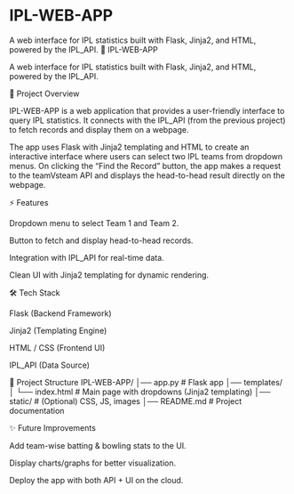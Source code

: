 # IPL-WEB-APP
A web interface for IPL statistics built with Flask, Jinja2, and HTML, powered by the IPL_API.
🏏 IPL-WEB-APP

A web interface for IPL statistics built with Flask, Jinja2, and HTML, powered by the IPL_API.

📌 Project Overview

IPL-WEB-APP is a web application that provides a user-friendly interface to query IPL statistics.
It connects with the IPL_API (from the previous project) to fetch records and display them on a webpage.

The app uses Flask with Jinja2 templating and HTML to create an interactive interface where users can select two IPL teams from dropdown menus. On clicking the “Find the Record” button, the app makes a request to the teamVsteam API and displays the head-to-head result directly on the webpage.

⚡ Features

Dropdown menu to select Team 1 and Team 2.

Button to fetch and display head-to-head records.

Integration with IPL_API for real-time data.

Clean UI with Jinja2 templating for dynamic rendering.

🛠️ Tech Stack

Flask (Backend Framework)

Jinja2 (Templating Engine)

HTML / CSS (Frontend UI)

IPL_API (Data Source)

📂 Project Structure
IPL-WEB-APP/
│── app.py              # Flask app
│── templates/
│   └── index.html      # Main page with dropdowns (Jinja2 templating)
│── static/             # (Optional) CSS, JS, images
│── README.md           # Project documentation

✨ Future Improvements

Add team-wise batting & bowling stats to the UI.

Display charts/graphs for better visualization.

Deploy the app with both API + UI on the cloud.
